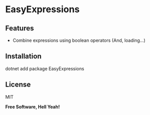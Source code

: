 # EasyExpressions

## Features
- Combine expressions using boolean operators (And, loading...)

## Installation
dotnet add package EasyExpressions

## License
MIT

**Free Software, Hell Yeah!**
